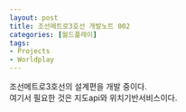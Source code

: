 ```yaml
---
layout: post
title: 조선메트로3호선 개발노트 002
categories: [월드플레이]
tags: 
- Projects
- Worldplay
---
```


조선메트로3호선의 설계편을 개발 중이다. <br>여기서 필요한 것은 지도api와 위치기반서비스이다. 

